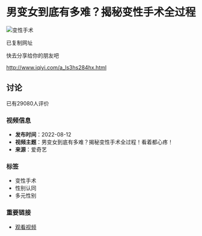 # 男变女到底有多难？揭秘变性手术全过程

![变性手术](https://pic4.iqiyipic.com/image/20220812/f5/59/v_168800792_m_601.jpg)

已复制网址

快去分享给你的朋友吧

http://www.iqiyi.com/a_ls3hs284hx.html

## 讨论
已有29080人评价

### 视频信息
- **发布时间**：2022-08-12
- **视频主题**：男变女到底有多难？揭秘变性手术全过程！看着都心疼！
- **来源**：爱奇艺

### 标签
- 变性手术
- 性别认同
- 多元性别

### 重要链接
- [观看视频](http://www.iqiyi.com/a_ls3hs284hx.html)
